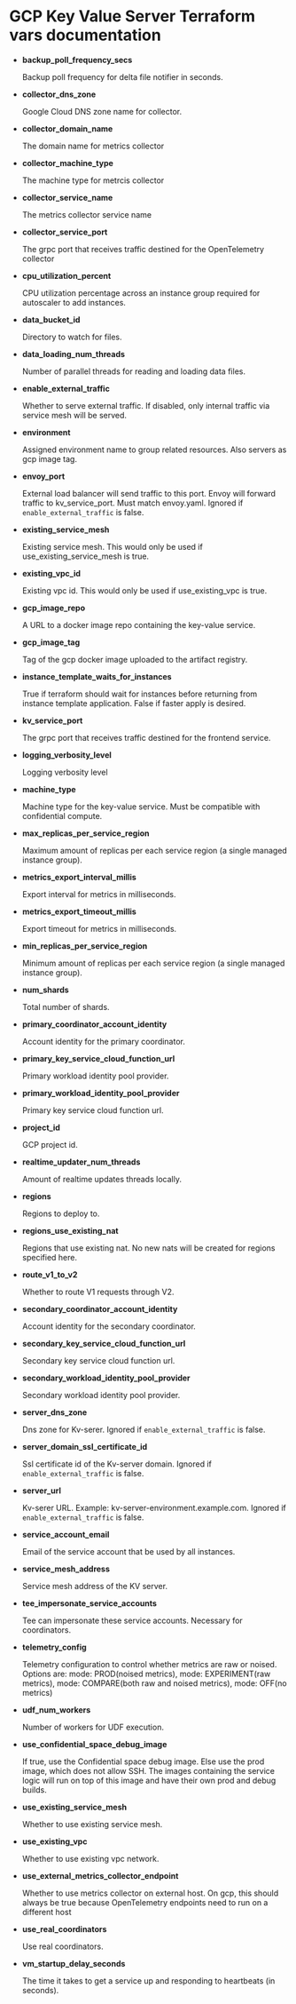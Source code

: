 # GCP Key Value Server Terraform vars documentation

-   **backup_poll_frequency_secs**

    Backup poll frequency for delta file notifier in seconds.

-   **collector_dns_zone**

    Google Cloud DNS zone name for collector.

-   **collector_domain_name**

    The domain name for metrics collector

-   **collector_machine_type**

    The machine type for metrcis collector

-   **collector_service_name**

    The metrics collector service name

-   **collector_service_port**

    The grpc port that receives traffic destined for the OpenTelemetry collector

-   **cpu_utilization_percent**

    CPU utilization percentage across an instance group required for autoscaler to add instances.

-   **data_bucket_id**

    Directory to watch for files.

-   **data_loading_num_threads**

    Number of parallel threads for reading and loading data files.

-   **enable_external_traffic**

    Whether to serve external traffic. If disabled, only internal traffic via service mesh will be
    served.

-   **environment**

    Assigned environment name to group related resources. Also servers as gcp image tag.

-   **envoy_port**

    External load balancer will send traffic to this port. Envoy will forward traffic to
    kv_service_port. Must match envoy.yaml. Ignored if `enable_external_traffic` is false.

-   **existing_service_mesh**

    Existing service mesh. This would only be used if use_existing_service_mesh is true.

-   **existing_vpc_id**

    Existing vpc id. This would only be used if use_existing_vpc is true.

-   **gcp_image_repo**

    A URL to a docker image repo containing the key-value service.

-   **gcp_image_tag**

    Tag of the gcp docker image uploaded to the artifact registry.

-   **instance_template_waits_for_instances**

    True if terraform should wait for instances before returning from instance template application.
    False if faster apply is desired.

-   **kv_service_port**

    The grpc port that receives traffic destined for the frontend service.

-   **logging_verbosity_level**

    Logging verbosity level

-   **machine_type**

    Machine type for the key-value service. Must be compatible with confidential compute.

-   **max_replicas_per_service_region**

    Maximum amount of replicas per each service region (a single managed instance group).

-   **metrics_export_interval_millis**

    Export interval for metrics in milliseconds.

-   **metrics_export_timeout_millis**

    Export timeout for metrics in milliseconds.

-   **min_replicas_per_service_region**

    Minimum amount of replicas per each service region (a single managed instance group).

-   **num_shards**

    Total number of shards.

-   **primary_coordinator_account_identity**

    Account identity for the primary coordinator.

-   **primary_key_service_cloud_function_url**

    Primary workload identity pool provider.

-   **primary_workload_identity_pool_provider**

    Primary key service cloud function url.

-   **project_id**

    GCP project id.

-   **realtime_updater_num_threads**

    Amount of realtime updates threads locally.

-   **regions**

    Regions to deploy to.

-   **regions_use_existing_nat**

    Regions that use existing nat. No new nats will be created for regions specified here.

-   **route_v1_to_v2**

    Whether to route V1 requests through V2.

-   **secondary_coordinator_account_identity**

    Account identity for the secondary coordinator.

-   **secondary_key_service_cloud_function_url**

    Secondary key service cloud function url.

-   **secondary_workload_identity_pool_provider**

    Secondary workload identity pool provider.

-   **server_dns_zone**

    Dns zone for Kv-serer. Ignored if `enable_external_traffic` is false.

-   **server_domain_ssl_certificate_id**

    Ssl certificate id of the Kv-server domain. Ignored if `enable_external_traffic` is false.

-   **server_url**

    Kv-serer URL. Example: kv-server-environment.example.com. Ignored if `enable_external_traffic`
    is false.

-   **service_account_email**

    Email of the service account that be used by all instances.

-   **service_mesh_address**

    Service mesh address of the KV server.

-   **tee_impersonate_service_accounts**

    Tee can impersonate these service accounts. Necessary for coordinators.

-   **telemetry_config**

    Telemetry configuration to control whether metrics are raw or noised. Options are: mode:
    PROD(noised metrics), mode: EXPERIMENT(raw metrics), mode: COMPARE(both raw and noised metrics),
    mode: OFF(no metrics)

-   **udf_num_workers**

    Number of workers for UDF execution.

-   **use_confidential_space_debug_image**

    If true, use the Confidential space debug image. Else use the prod image, which does not allow
    SSH. The images containing the service logic will run on top of this image and have their own
    prod and debug builds.

-   **use_existing_service_mesh**

    Whether to use existing service mesh.

-   **use_existing_vpc**

    Whether to use existing vpc network.

-   **use_external_metrics_collector_endpoint**

    Whether to use metrics collector on external host. On gcp, this should always be true because
    OpenTelemetry endpoints need to run on a different host

-   **use_real_coordinators**

    Use real coordinators.

-   **vm_startup_delay_seconds**

    The time it takes to get a service up and responding to heartbeats (in seconds).
